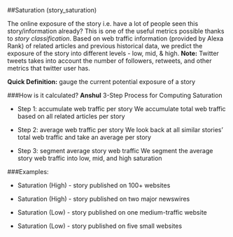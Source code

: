 ##Saturation (story_saturation)

The online exposure of the story i.e. have a lot of people seen this story/information already?
This is one of the useful metrics possible thanks to *story classification*.
Based on web traffic information (provided by Alexa Rank) of related articles and previous historical data, we predict the exposure of the story into different levels  - low, mid, & high.
**Note:** Twitter tweets takes into account the number of followers, retweets, and other metrics that twitter user has.

**Quick Definition:** gauge the current potential exposure of a story

###How is it calculated? **Anshul**
3-Step Process for Computing Saturation

- Step 1: accumulate web traffic per story
We accumulate total web traffic based on all related articles per story

- Step 2: average web traffic per story
We look back at all similar stories’ total web traffic and take an average per story 

- Step 3: segment average story web traffic
We segment the average story web traffic into low, mid, and high saturation 

###Examples:
 
- Saturation (High) - story published on 100+ websites
 
- Saturation (High) - story published on two major newswires

- Saturation (Low) - story published on one medium-traffic website

- Saturation (Low) - story published on five small websites